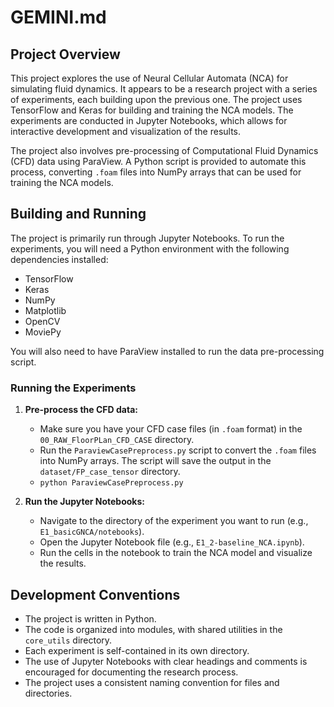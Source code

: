 # GEMINI.md

## Project Overview

This project explores the use of Neural Cellular Automata (NCA) for simulating fluid dynamics. It appears to be a research project with a series of experiments, each building upon the previous one. The project uses TensorFlow and Keras for building and training the NCA models. The experiments are conducted in Jupyter Notebooks, which allows for interactive development and visualization of the results.

The project also involves pre-processing of Computational Fluid Dynamics (CFD) data using ParaView. A Python script is provided to automate this process, converting `.foam` files into NumPy arrays that can be used for training the NCA models.

## Building and Running

The project is primarily run through Jupyter Notebooks. To run the experiments, you will need a Python environment with the following dependencies installed:

*   TensorFlow
*   Keras
*   NumPy
*   Matplotlib
*   OpenCV
*   MoviePy

You will also need to have ParaView installed to run the data pre-processing script.

### Running the Experiments

1.  **Pre-process the CFD data:**
    *   Make sure you have your CFD case files (in `.foam` format) in the `00_RAW_FloorPLan_CFD_CASE` directory.
    *   Run the `ParaviewCasePreprocess.py` script to convert the `.foam` files into NumPy arrays. The script will save the output in the `dataset/FP_case_tensor` directory.
    *   `python ParaviewCasePreprocess.py`

2.  **Run the Jupyter Notebooks:**
    *   Navigate to the directory of the experiment you want to run (e.g., `E1_basicGNCA/notebooks`).
    *   Open the Jupyter Notebook file (e.g., `E1_2-baseline_NCA.ipynb`).
    *   Run the cells in the notebook to train the NCA model and visualize the results.

## Development Conventions

*   The project is written in Python.
*   The code is organized into modules, with shared utilities in the `core_utils` directory.
*   Each experiment is self-contained in its own directory.
*   The use of Jupyter Notebooks with clear headings and comments is encouraged for documenting the research process.
*   The project uses a consistent naming convention for files and directories.
